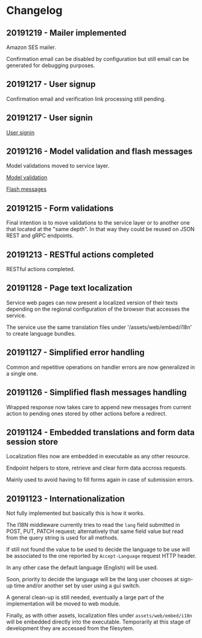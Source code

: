 # Changelog

## <a name="2019128"></a>20191219 - Mailer implemented

Amazon SES mailer.

Confirmation email can be disabled by configuration but still email can be generated for debugging purposes.

## <a name="2019128"></a>20191217 - User signup

Confirmation email and verification link processing still pending.

## <a name="20191217"></a>20191217 - User signin

[User signin](screenshots.md#user-signin)

## <a name="20191216"></a>20191216 - Model validation and flash messages

Model validations moved to service layer.

[Model validation](screenshots.md#model-validation)

[Flash messages](screenshots.md#flash-messages)

## <a name="20191215"></a>20191215 - Form validations

Final intention is to move validations to the service layer or to another one that located at the "same depth".
In that way they could be reused on JSON REST and gRPC endpoints.

## <a name="20191213"></a>20191213 - RESTful actions completed

RESTful actions completed.

## <a name="20191128"></a>20191128 - Page text localization

Service web pages can now present a localized version of their texts depending on the regional configuration of the browser that accesses the service.

The service use the same translation files under '/assets/web/embed/i18n' to create language bundles.

## <a name="20191127"></a>20191127 - Simplified error handling

Common and repetitive operations on handler errors are now generalized in a single one.

## <a name="20191126"></a>20191126 - Simplified flash messages handling

Wrapped response now takes care to append new messages from current action to pending ones stored by other actions before a redirect.

## <a name="20191124"></a>20191124 - Embedded translations and form data session store

Localization files now are embedded in executable as any other resource.

Endpoint helpers to store, retrieve and clear form data accross requests.

Mainly used to avoid having to fill forms again in case of submission errors.

## <a name="20191123"></a>20191123 - Internationalization

Not fully implemented but basically this is how it works.

The I18N middleware currently tries to read the `lang` field submitted in POST, PUT, PATCH request; alternatively that same field value but read from the query string is used for all methods.

If still not found the value to be used to decide the language to be use will be associated to the one reported by `Accept-Language` request HTTP header.

In any other case the default language (English) will be used.

Soon, priority to decide the language will be the lang user chooses at sign-up time and/or another set by user using a gui switch.

A general clean-up is still needed, eventually a large part of the implementation will be moved to web module.

Finally, as with other assets, localization files under `assets/web/embed/i18n` will be embedded directly into the executable. Temporarily at this stage of development they are accessed from the filesytem.

